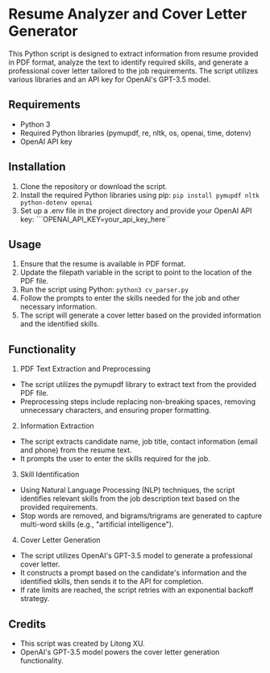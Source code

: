 # Resume Analyzer and Cover Letter Generator
This Python script is designed to extract information from resume provided in PDF format, analyze the text to identify required skills, and generate a professional cover letter tailored to the job requirements. The script utilizes various libraries and an API key for OpenAI's GPT-3.5 model.

## Requirements
- Python 3
- Required Python libraries (pymupdf, re, nltk, os, openai, time, dotenv)
- OpenAI API key

## Installation
1. Clone the repository or download the script.
2. Install the required Python libraries using pip: ```pip install pymupdf nltk python-dotenv openai```
3. Set up a .env file in the project directory and provide your OpenAI API key: ```OPENAI_API_KEY=your_api_key_here``

## Usage
1. Ensure that the resume is available in PDF format.
2. Update the filepath variable in the script to point to the location of the PDF file.
3. Run the script using Python: ```python3 cv_parser.py```
4. Follow the prompts to enter the skills needed for the job and other necessary information.
5. The script will generate a cover letter based on the provided information and the identified skills.

## Functionality
1. PDF Text Extraction and Preprocessing
- The script utilizes the pymupdf library to extract text from the provided PDF file.
- Preprocessing steps include replacing non-breaking spaces, removing unnecessary characters, and ensuring proper formatting.

2. Information Extraction
- The script extracts candidate name, job title, contact information (email and phone) from the resume text.
- It prompts the user to enter the skills required for the job.

3. Skill Identification
- Using Natural Language Processing (NLP) techniques, the script identifies relevant skills from the job description text based on the provided requirements.
- Stop words are removed, and bigrams/trigrams are generated to capture multi-word skills (e.g., "artificial intelligence").

4. Cover Letter Generation
- The script utilizes OpenAI's GPT-3.5 model to generate a professional cover letter.
- It constructs a prompt based on the candidate's information and the identified skills, then sends it to the API for completion.
- If rate limits are reached, the script retries with an exponential backoff strategy.

## Credits
- This script was created by Litong XU.
- OpenAI's GPT-3.5 model powers the cover letter generation functionality.


